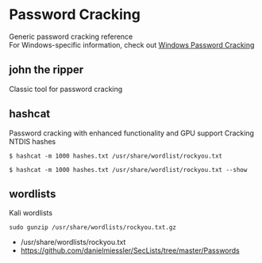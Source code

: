 # Password Cracking
Generic password cracking reference<br>
For Windows-specific information, check out [Windows Password Cracking](https://github.com/toneillcodes/cybersecurity-notes/blob/main/windows/tools/windows-password-cracking.md)
## john the ripper
Classic tool for password cracking
## hashcat
Password cracking with enhanced functionality and GPU support
Cracking NTDIS hashes
```
$ hashcat -m 1000 hashes.txt /usr/share/wordlist/rockyou.txt
```
```
$ hashcat -m 1000 hashes.txt /usr/share/wordlist/rockyou.txt --show
```
## wordlists
Kali wordlists
```
sudo gunzip /usr/share/wordlists/rockyou.txt.gz
```
- /usr/share/wordlists/rockyou.txt
- https://github.com/danielmiessler/SecLists/tree/master/Passwords
